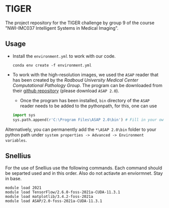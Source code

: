 # TIGER
The project repository for the TIGER challenge by group 9 of the course "NWI-IMC037 Intelligent Systems in Medical Imaging".

## Usage
* Install the `environment.yml` to work with our code.
  ```
  conda env create -f environment.yml
  ```

* To work with the high-resolution images, we used the `ASAP` reader that has been created by the _Radboud University Medical Center Computational Pathology Group_. The program can be downloaded from their [github repository](https://github.com/computationalpathologygroup/ASAP/releases) (please download `ASAP 2.0`).
  * Once the program has been installed, `bin` directory of the `ASAP` reader needs to be added to the pythonpath, for this, one can use <br>
  ```python
  import sys
  sys.path.append(r'C:\Program Files\ASAP 2.0\bin') # Fill in your own path here
  ```

Alternatively, you can permanently add the `*\ASAP 2.0\bin` folder to your python path under `system properties -> Advanced -> Environment variables`.

## Snellius
For the use of Snellius use the following commands. Each command should be separted used and in this order. Also do not actiavte an enviormnet. Stay in base.
  ```
  module load 2021
  module load TensorFlow/2.6.0-foss-2021a-CUDA-11.3.1
  module load matplotlib/3.4.2-foss-2021a
  module load ASAP/2.0-foss-2021a-CUDA-11.3.1

  ```

